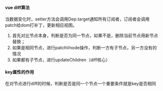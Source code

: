 
#### vue diff算法
当数据变化时，setter方法会调用Dep.target通知所有订阅者，订阅者会调用patch给dom打补丁，更新相应视图。
1. 首先对比节点本身，判断是否为同一节点，如果不是，删除当前节点用新节点替换；
2. 如果是相同节点，进行patchVnode操作，判断一方有子节点，另一方没有的情况
3. 如果都有子节点，进行updateChildren（diff核心）

#### key属性的作用
在对节点进行diff的时候，判断是否是同一个节点一个重要条件就是key是否相同